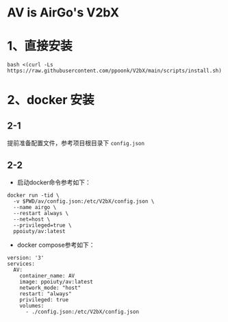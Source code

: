 # AV is AirGo's V2bX

# 1、直接安装

```
bash <(curl -Ls https://raw.githubusercontent.com/ppoonk/V2bX/main/scripts/install.sh)
```

# 2、docker 安装

## 2-1
提前准备配置文件，参考项目根目录下 `config.json`

## 2-2
- 启动docker命令参考如下：

```
docker run -tid \
  -v $PWD/av/config.json:/etc/V2bX/config.json \
  --name airgo \
  --restart always \
  --net=host \
  --privileged=true \
  ppoiuty/av:latest
```

- docker compose参考如下：

```
version: '3'
services:
  AV:
    container_name: AV
    image: ppoiuty/av:latest
    network_mode: "host"
    restart: "always"
    privileged: true
    volumes:
      - ./config.json:/etc/V2bX/config.json
```
